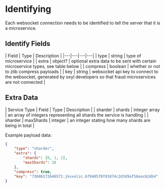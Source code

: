 # Identifying

Each websocket connection needs to be identified to tell the server that it is a microservice.

## Identify Fields

| Field | Type | Description |
|---|---|---|---|
| type | string | type of microservice |
| extra | object? | optional extra data to be sent with certain microservice types, see table below |
| compress | boolean | whether or not to zlib compress payloads |
| key | string | websocket api key to connect to the websocket, generated by oxyl developers so that fraud microservices are not connected |

## Extra Data

| Service Type | Field | Type | Description | 
| sharder | shards | integer array | an array of integers representing all shards the service is handling |
| sharder | maxShards | integer | an integer stating how many shards are being in total |

Example payload data:

```json
{
	"type": "sharder",
	"extra": {
		"shards": [0, 1, 2],
		"maxShards": 18
	},
	"compress": true,
	"key": "73686172646572.jkvxolzc.6f948570f81074c2d3d9af56eac62db4"
}
```
